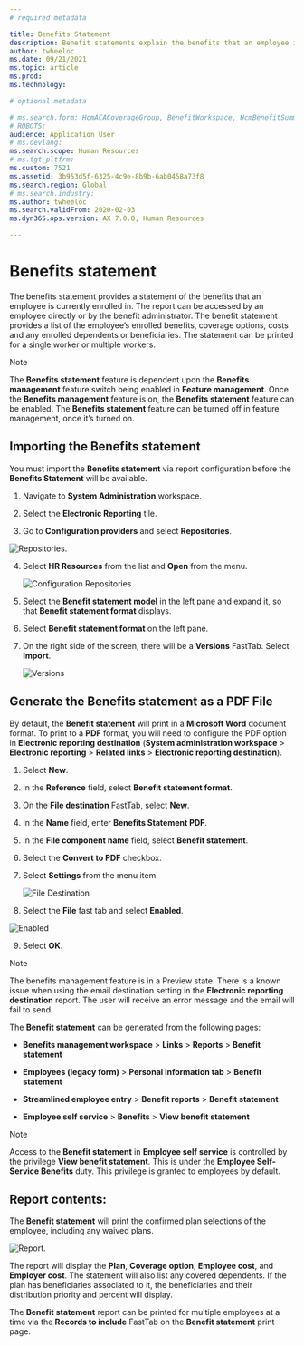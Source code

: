 ```yaml
---
# required metadata

title: Benefits Statement
description: Benefit statements explain the benefits that an employee is currrently enrolled in.
author: twheeloc
ms.date: 09/21/2021
ms.topic: article
ms.prod: 
ms.technology: 

# optional metadata

# ms.search.form: HcmACACoverageGroup, BenefitWorkspace, HcmBenefitSummaryPart
# ROBOTS: 
audience: Application User
# ms.devlang: 
ms.search.scope: Human Resources
# ms.tgt_pltfrm: 
ms.custom: 7521
ms.assetid: 3b953d5f-6325-4c9e-8b9b-6ab0458a73f8
ms.search.region: Global
# ms.search.industry: 
ms.author: twheeloc
ms.search.validFrom: 2020-02-03
ms.dyn365.ops.version: AX 7.0.0, Human Resources

---
```


# Benefits statement

The benefits statement provides a statement of the benefits that an employee is currently enrolled in. The report can be accessed by an employee directly or by
the benefit administrator. The benefit statement provides a list of the employee’s enrolled benefits, coverage options, costs and any enrolled dependents or beneficiaries. The statement can be printed for a single worker or multiple workers.

> [!NOTE]
The **Benefits statement** feature is dependent upon the **Benefits management** feature switch being enabled in **Feature management**. Once the **Benefits management** feature is on, the **Benefits statement** feature can be enabled. The **Benefits statement** feature can be turned off in feature management, once it’s turned on.


## Importing the Benefits statement 

You must import the **Benefits statement** via report configuration before the **Benefits Statement** will be available.

1.  Navigate to **System Administration** workspace.

2.  Select the **Electronic Reporting** tile.

3.  Go to **Configuration providers** and select **Repositories**.

  ![Repositories.](https://user-images.githubusercontent.com/26801678/134203290-7faf7245-ed08-44e9-95a1-a7ba278c42c6.png)

4.  Select **HR Resources** from the list and **Open** from the menu.

    ![Configuration Repositories](https://user-images.githubusercontent.com/26801678/134203619-b3fd087d-1fe9-45ef-a588-1afedfe38dfd.png)

5.  Select the **Benefit statement model** in the left pane and expand it, so that **Benefit statement format** displays.

6.  Select **Benefit statement format** on the left pane.

7.  On the right side of the screen, there will be a **Versions** FastTab. Select **Import**.

    ![Versions](https://user-images.githubusercontent.com/26801678/134203763-f12ef549-e326-400d-ac69-b25fc94af47b.png)

## Generate the Benefits statement as a PDF File

By default, the **Benefit statement** will print in a **Microsoft Word** document format. To print to a **PDF** format, you will need to configure the PDF option in **Electronic reporting destination** (**System administration workspace** > **Electronic reporting** > **Related links** > **Electronic reporting destination**).

1.  Select **New**.

2.  In the **Reference** field, select **Benefit statement format**.

3.  On the **File destination** FastTab, select **New**.

4.  In the **Name** field, enter **Benefits Statement PDF**.

5.  In the **File component name** field, select **Benefit statement**.

6.  Select the **Convert to PDF** checkbox.

7.  Select **Settings** from the menu item. 

    ![File Destination](https://user-images.githubusercontent.com/26801678/134203881-a3f1ebc3-d816-485d-a53b-026cc29cae64.png)

8.  Select the **File** fast tab and select **Enabled**.

![Enabled](https://user-images.githubusercontent.com/26801678/134203994-55d793dd-45fc-458c-a27a-2139b18aff1e.png)

9.  Select **OK**.
   
> [!NOTE]
> The benefits management feature is in a Preview state. There is a known issue when using the email destination setting in the **Electronic reporting destination** report. The user will receive an error message and the email will fail to send.

The **Benefit statement** can be generated from the following pages:

-   **Benefits management workspace** > **Links** > **Reports** > **Benefit statement**

-   **Employees (legacy form)** > **Personal information tab** > **Benefit statement**

-   **Streamlined employee entry** > **Benefit reports** > **Benefit statement**

-   **Employee self service** > **Benefits** > **View benefit statement**

> [!NOTE]
>  Access to the **Benefit statement** in **Employee self service** is controlled by the privilege **View benefit statement**. This is under the **Employee Self-Service Benefits** duty. This privilege is granted to employees by default.

## Report contents:

The **Benefit statement** will print the confirmed plan selections of the employee, including any waived plans.

![Report.](https://user-images.githubusercontent.com/26801678/134204058-61baa318-fede-4795-a256-acdf3217f9f9.png)

The report will display the **Plan**, **Coverage option**, **Employee cost**, and **Employer cost**. The statement will also list any covered dependents. If the plan has beneficiaries associated to it, the beneficiaries and their distribution priority and percent will display.

The **Benefit statement** report can be printed for multiple employees at a time via the **Records to include** FastTab on the **Benefit statement** print page.

